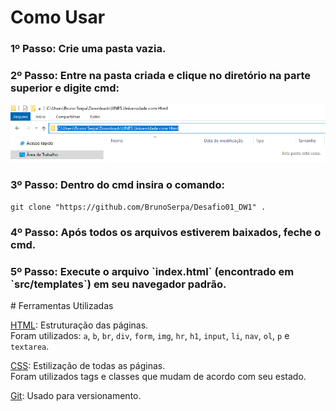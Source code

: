 # Como Usar

<h3>1º Passo: Crie uma pasta vazia.</h3>
<h3>2º Passo: Entre na pasta criada e clique no diretório na parte superior e digite cmd:</h3>

![print_diretório](https://github.com/BrunoSerpa/Desafio01_DW1/blob/main/Doc/passo2.PNG?raw=true)

<h3>3º Passo: Dentro do cmd insira o comando:</h3>

`git clone "https://github.com/BrunoSerpa/Desafio01_DW1" .`
<h3>4º Passo: Após todos os arquivos estiverem baixados, feche o cmd.</h3>
<h3>5º Passo: Execute o arquivo `index.html` (encontrado em `src/templates`) em seu navegador padrão.</h3>
# Ferramentas Utilizadas

<a href="https://www.w3schools.com/html/">HTML</a>: Estruturação das páginas.<br/>Foram utilizados: `a`, `b`, `br`, `div`, `form`, `img`, `hr`, `h1`, `input`, `li`, `nav`, `ol`, `p` e `textarea`.

<a href="https://www.w3schools.com/css/">CSS</a>:      Estilização de todas as páginas.<br/>
Foram utilizados tags e classes que mudam de acordo com seu estado.

<a href="https://git-scm.com">Git</a>: Usado para versionamento.